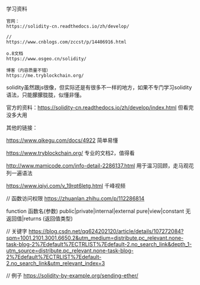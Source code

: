 学习资料

    官网：
    https://solidity-cn.readthedocs.io/zh/develop/
    
    // 
    https://www.cnblogs.com/zccst/p/14406916.html
 
    o.8文档
    https://www.osgeo.cn/solidity/
    
    博客（内容质量不错）
    https://me.tryblockchain.org/
    
solidity虽然跟js很像，但实际还是有很多不一样的地方，如果不专门学习solidity语法，只能朦朦胧胧，似懂非懂。

官方的资料：https://solidity-cn.readthedocs.io/zh/develop/index.html 但看完没多大用

其他的链接：

https://www.qikegu.com/docs/4922 简单易懂

https://www.tryblockchain.org/ 专业的文档2，值得看

http://www.mamicode.com/info-detail-2286137.html 用于温习回顾，走马观花列一遍语法

https://www.iqiyi.com/v_19rqt6letg.html 千峰视频

// 函数访问权限
https://zhuanlan.zhihu.com/p/112286814

function 函数名(参数)  public|private|internal|external  pure|view|constant  无返回值|returns (返回值类型)

// 关键字
https://blog.csdn.net/qq624202120/article/details/107272084?spm=1001.2101.3001.6650.2&utm_medium=distribute.pc_relevant.none-task-blog-2%7Edefault%7ECTRLIST%7Edefault-2.no_search_link&depth_1-utm_source=distribute.pc_relevant.none-task-blog-2%7Edefault%7ECTRLIST%7Edefault-2.no_search_link&utm_relevant_index=3

// 例子 
https://solidity-by-example.org/sending-ether/